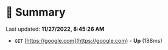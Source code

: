 # 📖 Summary
Last updated: **11/27/2022, 8:45:26 AM**

- `GET` [https://google.com](https://google.com) - **Up** (188ms)

